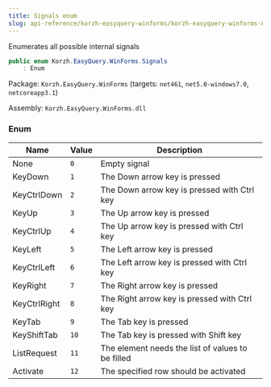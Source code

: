 ```yaml
---
title: Signals enum
slug: api-reference/korzh-easyquery-winforms/korzh-easyquery-winforms-namespace/signals-enum
---
```


Enumerates all possible internal signals
```csharp
public enum Korzh.EasyQuery.WinForms.Signals
    : Enum

```
Package: `Korzh.EasyQuery.WinForms` (targets: `net461`, `net5.0-windows7.0`, `netcoreapp3.1`)

Assembly: `Korzh.EasyQuery.WinForms.dll`

### Enum

| Name | Value | Description | 
| --- | --- | --- | 
| None | `0` | Empty signal | 
| KeyDown | `1` | The Down arrow key is pressed | 
| KeyCtrlDown | `2` | The Down arrow key is pressed with Ctrl key | 
| KeyUp | `3` | The Up arrow key is pressed | 
| KeyCtrlUp | `4` | The Up arrow key is pressed with Ctrl key | 
| KeyLeft | `5` | The Left arrow key is pressed | 
| KeyCtrlLeft | `6` | The Left arrow key is pressed with Ctrl key | 
| KeyRight | `7` | The Right arrow key is pressed | 
| KeyCtrlRight | `8` | The Right arrow key is pressed with Ctrl key | 
| KeyTab | `9` | The Tab key is pressed | 
| KeyShiftTab | `10` | The Tab key is pressed with Shift key | 
| ListRequest | `11` | The element needs the list of values to be filled | 
| Activate | `12` | The specified row should be activated |